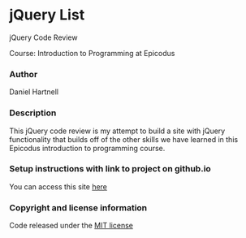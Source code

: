 # jQuery List
jQuery Code Review

Course: Introduction to Programming at Epicodus

### Author
Daniel Hartnell

### Description
This jQuery code review is my attempt to build a site with jQuery functionality that builds off of the other skills we have learned in this Epicodus introduction to programming course.

### Setup instructions with link to project on github.io
You can access this site [here](http://danielhartnell.github.io/jQuery-list)

### Copyright and license information
Code released under the [MIT license](https://github.com/hartnelld/about-me/blob/gh-pages/LICENSE.txt)
